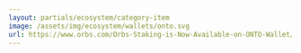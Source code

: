 ```yaml
---
layout: partials/ecosystem/category-item
image: /assets/img/ecosystem/wallets/onto.svg
url: https://www.orbs.com/Orbs-Staking-is-Now-Available-on-ONTO-Wallet/
---
```

